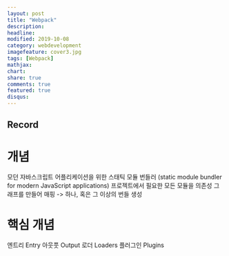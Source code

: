```yaml
---
layout: post
title: "Webpack"
description: 
headline: 
modified: 2019-10-08
category: webdevelopment
imagefeature: cover3.jpg
tags: [Webpack]
mathjax: 
chart: 
share: true
comments: true
featured: true
disqus:
---
```


## Record
# 개념
모던 자바스크립트 어플리케이션을 위한 스태틱 모듈 번들러 
(static module bundler for modern JavaScript applications)
프로젝트에서 필요한 모든 모듈을 의존성 그래프를 만들어 매핑 -> 하나, 혹은 그 이상의 번들 생성



# 핵심 개념
엔트리 Entry
아웃풋 Output
로더 Loaders
플러그인 Plugins

